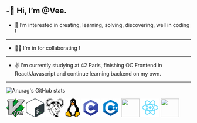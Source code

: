 -🖖 Hi, I’m @Vee.
---
- 🤙 I’m interested in creating, learning, solving, discovering, well in coding !
---
- 🤜🤛 I'm in for collaborating !
---
- ✌️ I'm currently studying at 42 Paris, finishing OC Frontend in React/Javascript and continue learning backend on my own.


<!---
vveewwee/vveewwee is a ✨ special ✨ repository because its `README.md` (this file) appears on your GitHub profile.
You can click the Preview link to take a look at your changes.
--->
---
![Anurag's GitHub stats](https://github-readme-stats.vercel.app/api?username=vveewwee&show_icons=true&theme=transparent)

<div>
  <a style="text-decoration:none" href="https://www.vim.org/" target="_blank" rel="noreferrer noopener">
   <img alt="" height="50" width="50" onerror="this.style.display='none'" src="https://github.com/vveewwee/logos/blob/main/vim.png" />
  </a>
    <a style="text-decoration:none;" href="https://www.gnu.org/software/bash/" target="_blank" rel="noreferrer noopener">
    <img alt="" height="50" width="50" onerror="this.style.display='none'" src="https://github.com/vveewwee/logos/blob/main/bash.png" />
  </a>
  <a style="text-decoration:none;" href="https://www.gnu.org/" target="_blank" rel="noreferrer noopener">
    <img alt="" height="50" width="50" onerror="this.style.display='none'" src="https://github.com/vveewwee/logos/blob/main/gnu.png" />
  </a>
  <a style="text-decoration:none;" href="https://www.linux.org/" target="_blank" rel="noreferrer noopener">
   <img alt="" height="50" width="40" onerror="this.style.display='none'" src="https://github.com/vveewwee/logos/blob/main/linux.png" />
  </a>
  <a style="text-decoration:none;" href="https://kremlin.cc/k&r.pdf" target="_blank" rel="noreferrer noopener">
    <img alt="" height="50" width="50" onerror="this.style.display='none'" src="https://github.com/vveewwee/logos/blob/main/c%20.png" />
  </a>
    <a style="text-decoration:none;" href="https://cplusplus.com/" target="_blank" rel="noreferrer noopener">
    <img alt="" height="50" width="50" onerror="this.style.display='none'" src="https://github.com/vveewwee/logos/blob/main/cpp.png" />
  </a>
  <a style="text-decoration:none;" href="https://www.javascript.com/" target="_blank" rel="noreferrer noopener">
    <img alt="" height="50" width="50" onerror="this.style.display='none'" src="https://encrypted-tbn0.gstatic.com/images?q=tbn:ANd9GcRI0Yc2Vb53NLRQ3LTxlHVL920joodyJsucwA&usqp=CAU" />
  </a>
  <a style="text-decoration:none;" href="https://react.dev/" target="_blank" rel="noreferrer noopener">
   <img alt="" height="50" width="50" onerror="this.style.display='none'" src="https://github.com/vveewwee/logos/blob/main/react.png" />
  </a>
  <a style="text-decoration:none;" href="https://docs.docker.com" target="_blank" rel="noreferrer noopener">
   <img alt="" height="50" width="50" onerror="this.style.display='none'" src="https://cdn-icons-png.flaticon.com/512/919/919853.png" />
  </a>
  
</div>
